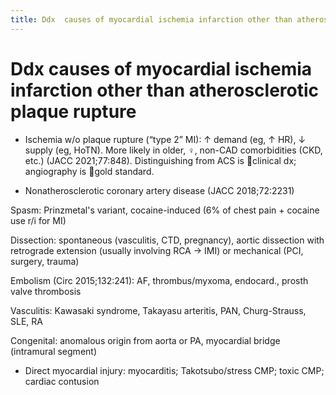 ```yaml
---
title: Ddx  causes of myocardial ischemia infarction other than atherosclerotic plaque rupture
---
```


# Ddx causes of myocardial ischemia infarction other than atherosclerotic plaque rupture

- Ischemia w/o plaque rupture (“type 2” MI): ↑ demand (eg, ↑ HR), ↓ supply (eg, HoTN). More likely in older, ♀, non-CAD comorbidities (CKD, etc.) (JACC 2021;77:848). Distinguishing from ACS is 󰶻clinical dx; angiography is 󰶻gold standard.

- Nonatherosclerotic coronary artery disease (JACC 2018;72:2231)

Spasm: Prinzmetal's variant, cocaine-induced (6% of chest pain + cocaine use r/i for MI)

Dissection: spontaneous (vasculitis, CTD, pregnancy), aortic dissection with retrograde extension (usually involving RCA → IMI) or mechanical (PCI, surgery, trauma)

Embolism (Circ 2015;132:241): AF, thrombus/myxoma, endocard., prosth valve thrombosis

Vasculitis: Kawasaki syndrome, Takayasu arteritis, PAN, Churg-Strauss, SLE, RA

Congenital: anomalous origin from aorta or PA, myocardial bridge (intramural segment)

- Direct myocardial injury: myocarditis; Takotsubo/stress CMP; toxic CMP; cardiac contusion
